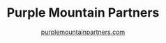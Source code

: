 <div align="center">

# Purple Mountain Partners
  [purplemountainpartners.com](purplemountainpartners.com)

